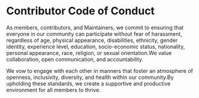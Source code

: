 # Contributor Code of Conduct

As members, contributors, and Maintainers, we commit to ensuring that everyone in our community can participate without fear of harassment, regardless of age, physical appearance, disabilities, ethnicity, gender identity, experience level, education, socio-economic status, nationality, personal appearance, race, religion, or sexual orientation.We value collaboration, open communication, and accountability.

We vow to engage with each other in manners that foster an atmosphere of openness, inclusivity, diversity, and health within our community.By upholding these standards, we create a supportive and productive environment for all members to thrive.
